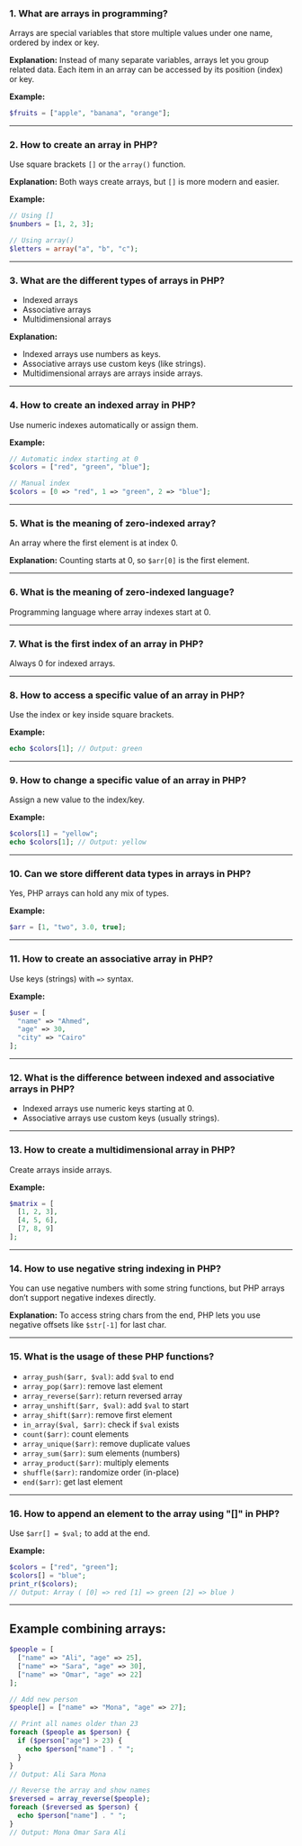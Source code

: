 

### 1. What are arrays in programming?

Arrays are special variables that store multiple values under one name, ordered by index or key.

**Explanation:**
Instead of many separate variables, arrays let you group related data. Each item in an array can be accessed by its position (index) or key.

**Example:**

```php
$fruits = ["apple", "banana", "orange"];
```

---

### 2. How to create an array in PHP?

Use square brackets `[]` or the `array()` function.

**Explanation:**
Both ways create arrays, but `[]` is more modern and easier.

**Example:**

```php
// Using []
$numbers = [1, 2, 3];

// Using array()
$letters = array("a", "b", "c");
```

---

### 3. What are the different types of arrays in PHP?

* Indexed arrays
* Associative arrays
* Multidimensional arrays

**Explanation:**

* Indexed arrays use numbers as keys.
* Associative arrays use custom keys (like strings).
* Multidimensional arrays are arrays inside arrays.

---

### 4. How to create an indexed array in PHP?

Use numeric indexes automatically or assign them.

**Example:**

```php
// Automatic index starting at 0
$colors = ["red", "green", "blue"];

// Manual index
$colors = [0 => "red", 1 => "green", 2 => "blue"];
```

---

### 5. What is the meaning of zero-indexed array?

An array where the first element is at index 0.

**Explanation:**
Counting starts at 0, so `$arr[0]` is the first element.

---

### 6. What is the meaning of zero-indexed language?

Programming language where array indexes start at 0.

---

### 7. What is the first index of an array in PHP?

Always 0 for indexed arrays.

---

### 8. How to access a specific value of an array in PHP?

Use the index or key inside square brackets.

**Example:**

```php
echo $colors[1]; // Output: green
```

---

### 9. How to change a specific value of an array in PHP?

Assign a new value to the index/key.

**Example:**

```php
$colors[1] = "yellow";
echo $colors[1]; // Output: yellow
```

---

### 10. Can we store different data types in arrays in PHP?

Yes, PHP arrays can hold any mix of types.

**Example:**

```php
$arr = [1, "two", 3.0, true];
```

---

### 11. How to create an associative array in PHP?

Use keys (strings) with `=>` syntax.

**Example:**

```php
$user = [
  "name" => "Ahmed",
  "age" => 30,
  "city" => "Cairo"
];
```

---

### 12. What is the difference between indexed and associative arrays in PHP?

* Indexed arrays use numeric keys starting at 0.
* Associative arrays use custom keys (usually strings).

---

### 13. How to create a multidimensional array in PHP?

Create arrays inside arrays.

**Example:**

```php
$matrix = [
  [1, 2, 3],
  [4, 5, 6],
  [7, 8, 9]
];
```

---

### 14. How to use negative string indexing in PHP?

You can use negative numbers with some string functions, but PHP arrays don’t support negative indexes directly.

**Explanation:**
To access string chars from the end, PHP lets you use negative offsets like `$str[-1]` for last char.

---

### 15. What is the usage of these PHP functions?

* `array_push($arr, $val)`: add `$val` to end
* `array_pop($arr)`: remove last element
* `array_reverse($arr)`: return reversed array
* `array_unshift($arr, $val)`: add `$val` to start
* `array_shift($arr)`: remove first element
* `in_array($val, $arr)`: check if `$val` exists
* `count($arr)`: count elements
* `array_unique($arr)`: remove duplicate values
* `array_sum($arr)`: sum elements (numbers)
* `array_product($arr)`: multiply elements
* `shuffle($arr)`: randomize order (in-place)
* `end($arr)`: get last element

---

### 16. How to append an element to the array using "\[]" in PHP?

Use `$arr[] = $val;` to add at the end.

**Example:**

```php
$colors = ["red", "green"];
$colors[] = "blue";
print_r($colors);
// Output: Array ( [0] => red [1] => green [2] => blue )
```

---

##  Example combining arrays:

```php
$people = [
  ["name" => "Ali", "age" => 25],
  ["name" => "Sara", "age" => 30],
  ["name" => "Omar", "age" => 22]
];

// Add new person
$people[] = ["name" => "Mona", "age" => 27];

// Print all names older than 23
foreach ($people as $person) {
  if ($person["age"] > 23) {
    echo $person["name"] . " ";
  }
}
// Output: Ali Sara Mona

// Reverse the array and show names
$reversed = array_reverse($people);
foreach ($reversed as $person) {
  echo $person["name"] . " ";
}
// Output: Mona Omar Sara Ali
```


